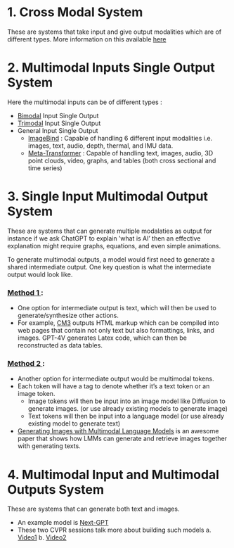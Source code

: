 # 1. Cross Modal System
These are systems that take input and give output modalities which are of different types. More information on this available [here](https://github.com/khetansarvesh/multimodal_ai/tree/main/cross_modal)

# 2. Multimodal Inputs Single Output System 
Here the multimodal inputs can be of different types : 
- [Bimodal](https://github.com/khetansarvesh/multimodal_ai/blob/main/multimodal_input_single_output/bimodal_input_single_output.md) Input Single Output
- [Trimodal](https://github.com/khetansarvesh/multimodal_ai/blob/main/multimodal_input_single_output/trimodal_input_single_output.md) Input Single Output
- General Input Single Output
  - [ImageBind](https://arxiv.org/pdf/2305.05665) : Capable of handling 6 different input modalities i.e. images, text, audio, depth, thermal, and IMU data.
  - [Meta-Transformer](https://kxgong.github.io/meta_transformer/) : Capable of handling text, images, audio, 3D point clouds, video, graphs, and tables (both cross sectional and time series)

# 3. Single Input Multimodal Output System
These are systems that can generate multiple modalaties as output for instance if we ask ChatGPT to explain ’what is AI’ then an effective explanation might require graphs, equations, and even simple animations.

To generate multimodal outputs, a model would first need to generate a shared intermediate output. One key question is what the intermediate output would look like.

### <ins> Method 1 </ins> : 
- One option for intermediate output is text, which will then be used to generate/synthesize other actions.
- For example, [CM3](https://arxiv.org/abs/2201.07520) outputs HTML markup which can be compiled into web pages that contain not only text but also formattings, links, and images. GPT-4V generates Latex code, which can then be reconstructed as data tables.

### <ins> Method 2 </ins> : 
- Another option for intermediate output would be multimodal tokens.
- Each token will have a tag to denote whether it’s a text token or an image token. 
  - Image tokens will then be input into an image model like Diffusion to generate images. (or use already existing models to generate image)
  - Text tokens will then be input into a language model (or use already existing model to generate text)
- [Generating Images with Multimodal Language Models](https://arxiv.org/abs/2305.17216) is an awesome paper that shows how LMMs can generate and retrieve images together with generating texts.




# 4. Multimodal Input and Multimodal Outputs System
These are systems that can generate both text and images.
- An example model is [Next-GPT](https://next-gpt.github.io/)
- These two CVPR sessions talk more about building such models
  a. [Video1](https://www.youtube.com/watch?v=pHBT3zXxQX8)
  b. [Video2](https://www.youtube.com/watch?v=mkI7EPD1vp8)

